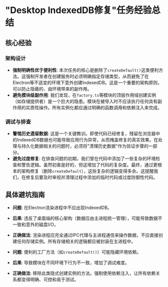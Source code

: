 # "Desktop IndexedDB修复"任务经验总结

## 核心经验

### 架构设计
- **强制明确性优于便利性**: 本次任务的核心是删除了`createDefault()`这类便利方法。这强制开发者在创建服务时必须明确指定存储类型，从而避免了在Electron等不适宜的环境下意外创建IndexedDB。这是一个重要的架构原则，可以防止隐蔽的、由环境带来的副作用。
- **避免模块级副作用**: 我们发现，在`factory.ts`等模块的顶层作用域创建实例（如存储提供者）是一个巨大的隐患。模块在被导入时不应该执行任何具有副作用的实质性操作。所有实例化都应通过明确的函数调用和依赖注入来完成。

### 调试与排查
- **警惕历史遗留数据**: 这是一个关键教训。即使代码已经修复，残留在浏览器中的IndexedDB数据也可能导致应用行为异常，从而掩盖修复的真实效果。在处理与持久化数据相关的问题时，必须将"清理历史数据"作为验证步骤的一部分。
- **避免过度修复**: 在排查问题的初期，我们曾在代码中添加了一些复杂的环境检查和警告逻辑。虽然初衷是好的，但这增加了代码的复杂度。最终，通过更根本的架构修复（删除`createDefault`），这些复杂的逻辑变得多余。这提醒我们，在修复后要及时审视并清理过程中添加的临时代码或过度防御性代码。

## 具体避坑指南

- **问题**: 在Electron渲染进程中不应出现IndexedDB。
- **后果**: 违反了桌面端的核心架构（数据应由主进程统一管理），可能导致数据不一致和意外的磁盘I/O。
- **正确做法**: 渲染进程应完全通过IPC代理与主进程通信来操作数据，不应直接创建任何存储实例。所有存储相关的逻辑都应被封装在主进程中。

- **问题**: 便利的工厂方法（如`createDefault()`）可能隐藏环境依赖。
- **后果**: 导致模块在不同环境下行为不一致，增加了调试难度。
- **正确做法**: 移除此类隐式创建实例的方法。强制使用依赖注入，让所有依赖关系都变得明确、可控和易于测试。 